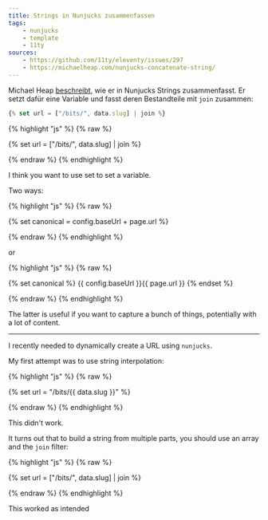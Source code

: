 ```yaml
---
title: Strings in Nunjucks zusammenfassen
tags:
    - nunjucks
    - template
    - 11ty
sources:
    - https://github.com/11ty/eleventy/issues/297
    - https://michaelheap.com/nunjucks-concatenate-string/
---
```


Michael Heap [beschreibt](https://michaelheap.com/nunjucks-concatenate-string/), wie er in Nunjucks Strings zusammenfasst. Er setzt dafür eine Variable und fasst deren Bestandteile mit ``join`` zusammen:

````jsx
{% set url = ["/bits/", data.slug] | join %}
````


{% highlight "js" %}
{% raw %}

{% set url = ["/bits/", data.slug] | join %}

{% endraw %}
{% endhighlight %}



I think you want to use set to set a variable.

Two ways:

{% highlight "js" %}
{% raw %}

{% set canonical = config.baseUrl + page.url %}

{% endraw %}
{% endhighlight %}

or

{% highlight "js" %}
{% raw %}

{% set canonical %}
{{ config.baseUrl }}{{ page.url }}
{% endset %}

{% endraw %}
{% endhighlight %}

The latter is useful if you want to capture a bunch of things, potentially with a lot of content.

---------

I recently needed to dynamically create a URL using `nunjucks`.

My first attempt was to use string interpolation:

{% highlight "js" %}
{% raw %}

{% set url = "/bits/{{ data.slug }}" %}

{% endraw %}
{% endhighlight %}

This didn't work.

It turns out that to build a string from multiple parts, you should use an array and the `join` filter:

{% highlight "js" %}
{% raw %}

{% set url = ["/bits/", data.slug] | join %}

{% endraw %}
{% endhighlight %}

This worked as intended


